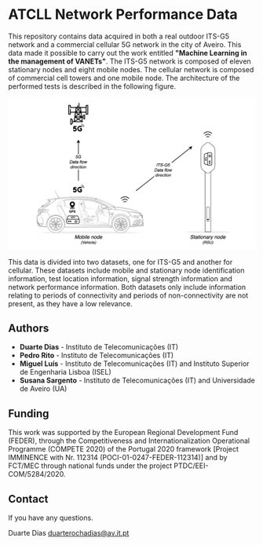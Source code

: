 # ATCLL Network Performance Data

This repository contains data acquired in both a real outdoor ITS-G5 network and a commercial cellular 5G network in the city of Aveiro. This data made it possible to carry out the work entitled **"Machine Learning in the management of VANETs"**. The ITS-G5 network is composed of eleven stationary nodes and eight mobile nodes. The cellular network is composed of commercial cell towers and one mobile node. The architecture of the performed tests is described in the following figure.

![alt text](https://github.com/nap-it/ATCLLNetPerformData/blob/main/setup.jpg)

This data is divided into two datasets, one for ITS-G5 and another for cellular. These datasets include mobile and stationary node identification information, test location information, signal strength information and network performance information. Both datasets only include information relating to periods of connectivity and periods of non-connectivity are not present, as they have a low relevance.

## Authors
- **Duarte Dias** - Instituto de Telecomunicações (IT)
- **Pedro Rito** - Instituto de Telecomunicações (IT)
- **Miguel Luís** - Instituto de Telecomunicações (IT) and Instituto Superior de Engenharia Lisboa (ISEL)
- **Susana Sargento** - Instituto de Telecomunicações (IT) and Universidade de Aveiro (UA)

## Funding
This work was supported by the European Regional Development Fund (FEDER), through the Competitiveness and Internationalization Operational Programme (COMPETE 2020) of the Portugal 2020 framework [Project IMMINENCE with Nr. 112314 (POCI-01-0247-FEDER-112314)] and by FCT/MEC through national funds under the project PTDC/EEI-COM/5284/2020.

## Contact
If you have any questions.

Duarte Dias duarterochadias@av.it.pt